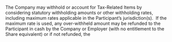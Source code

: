 The  Company  may  withhold  or  account  for  Tax-Related  Items  by  considering  statutory
withholding  amounts  or  other  withholding  rates,  including  maximum  rates  applicable  in  the  Participant’s
jurisdiction(s).  If the maximum rate is used, any over-withheld amount may be refunded to the Participant
in cash by the Company or Employer (with no entitlement to the Share equivalent) or if not refunded, the